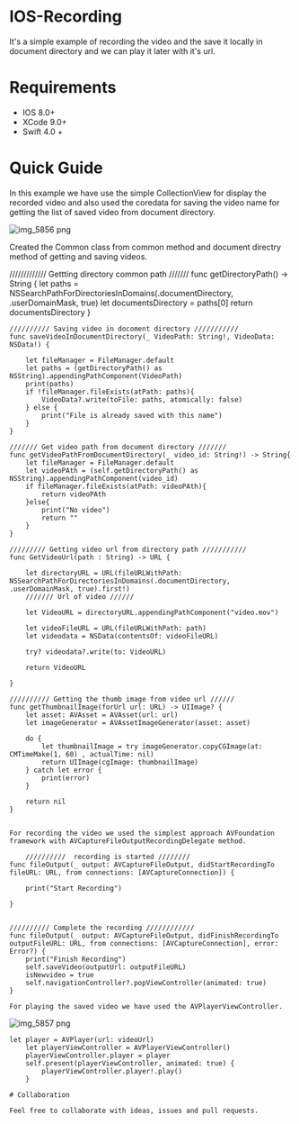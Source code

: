 # IOS-Recording

It's a simple example of recording the video and the save it locally in document directory and we can play it later with it's url.

# Requirements

 - IOS 8.0+
 - XCode 9.0+
 - Swift 4.0 +

# Quick Guide

In this example we have use the simple CollectionView for display the recorded video and also used the coredata for saving the video name for getting the list of saved video from document directory.

![img_5856 png](https://user-images.githubusercontent.com/34330116/34153070-c3c7cb9a-e4d6-11e7-9ae7-5f7cba99574d.png)

Created the Common class from common method and document directry method of getting and saving videos.

/////////////  Gettting directory common path ///////
    func getDirectoryPath() -> String {
        let paths = NSSearchPathForDirectoriesInDomains(.documentDirectory, .userDomainMask, true)
        let documentsDirectory = paths[0]
        return documentsDirectory
    }
    
    ////////// Saving video in docoment directory ///////////
    func saveVideoInDocumentDirectory(_ VideoPath: String!, VideoData: NSData!) {
        
        let fileManager = FileManager.default
        let paths = (getDirectoryPath() as NSString).appendingPathComponent(VideoPath)
        print(paths)
        if !fileManager.fileExists(atPath: paths){
            VideoData?.write(toFile: paths, atomically: false)
        } else {
            print("File is already saved with this name")
        }
    }
    
    /////// Get video path from document directory ///////
    func getVideoPathFromDocumentDirectory(_ video_id: String!) -> String{
        let fileManager = FileManager.default
        let videoPAth = (self.getDirectoryPath() as NSString).appendingPathComponent(video_id)
        if fileManager.fileExists(atPath: videoPAth){
            return videoPAth
        }else{
            print("No video")
            return ""
        }
    }
    
    ///////// Getting video url from directory path ///////////
    func GetVideoUrl(path : String) -> URL {
        
        let directoryURL = URL(fileURLWithPath: NSSearchPathForDirectoriesInDomains(.documentDirectory, .userDomainMask, true).first!)
        /////// Url of video //////
        
        let VideoURL = directoryURL.appendingPathComponent("video.mov")
        
        let videoFileURL = URL(fileURLWithPath: path)
        let videodata = NSData(contentsOf: videoFileURL)
        
        try? videodata?.write(to: VideoURL)
        
        return VideoURL
        
    }
    
    ////////// Getting the thumb image from video url //////
    func getThumbnailImage(forUrl url: URL) -> UIImage? {
        let asset: AVAsset = AVAsset(url: url)
        let imageGenerator = AVAssetImageGenerator(asset: asset)
        
        do {
            let thumbnailImage = try imageGenerator.copyCGImage(at: CMTimeMake(1, 60) , actualTime: nil)
            return UIImage(cgImage: thumbnailImage)
        } catch let error {
            print(error)
        }
        
        return nil
    }
    
    
    For recording the video we used the simplest approach AVFoundation framework with AVCaptureFileOutputRecordingDelegate method.
    
        //////////  recording is started ////////
    func fileOutput(_ output: AVCaptureFileOutput, didStartRecordingTo fileURL: URL, from connections: [AVCaptureConnection]) {
        
        print("Start Recording")
        
    }
    
    
    ////////// Complete the recording ////////////
    func fileOutput(_ output: AVCaptureFileOutput, didFinishRecordingTo outputFileURL: URL, from connections: [AVCaptureConnection], error: Error?) {
        print("Finish Recording")
        self.saveVideo(outputUrl: outputFileURL)
        isNewvideo = true
        self.navigationController?.popViewController(animated: true)
    }
    
    For playing the saved video we have used the AVPlayerViewController.
    
    
![img_5857 png](https://user-images.githubusercontent.com/34330116/34153226-4a90ae3a-e4d7-11e7-807b-1d5a6f743b14.png)
    
    let player = AVPlayer(url: videoUrl)
        let playerViewController = AVPlayerViewController()
        playerViewController.player = player
        self.present(playerViewController, animated: true) {
            playerViewController.player!.play()
        }
    
    # Collaboration
    
    Feel free to collaborate with ideas, issues and pull requests.
    
    
